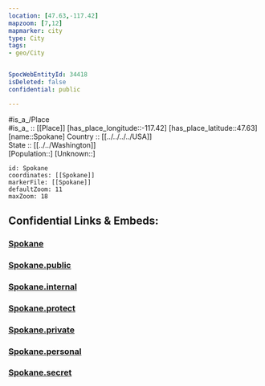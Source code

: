```yaml
---
location: [47.63,-117.42] 
mapzoom: [7,12] 
mapmarker: city 
type: City
tags:
- geo/City


SpocWebEntityId: 34418
isDeleted: false
confidential: public

---
```

#is_a_/Place  
#is_a_ :: [[Place]] 
[has_place_longitude::-117.42] 
[has_place_latitude::47.63] 
[name::Spokane] 
Country :: [[../../../../USA]]  
State :: [[../../Washington]]  
[Population::] 
[Unknown::] 


```leaflet
id: Spokane
coordinates: [[Spokane]] 
markerFile: [[Spokane]] 
defaultZoom: 11 
maxZoom: 18
```


## Confidential Links & Embeds: 

### [Spokane](/_Standards/Earth/Continent/America~North/USA/USA~Pacific/Washington/counties~Washington/Spokane,County/cities~Spokane/Spokane.md) 

### [Spokane.public](/_public/Earth/Continent/America~North/USA/USA~Pacific/Washington/counties~Washington/Spokane,County/cities~Spokane/Spokane.public.md) 

### [Spokane.internal](/_internal/Earth/Continent/America~North/USA/USA~Pacific/Washington/counties~Washington/Spokane,County/cities~Spokane/Spokane.internal.md) 

### [Spokane.protect](/_protect/Earth/Continent/America~North/USA/USA~Pacific/Washington/counties~Washington/Spokane,County/cities~Spokane/Spokane.protect.md) 

### [Spokane.private](/_private/Earth/Continent/America~North/USA/USA~Pacific/Washington/counties~Washington/Spokane,County/cities~Spokane/Spokane.private.md) 

### [Spokane.personal](/_personal/Earth/Continent/America~North/USA/USA~Pacific/Washington/counties~Washington/Spokane,County/cities~Spokane/Spokane.personal.md) 

### [Spokane.secret](/_secret/Earth/Continent/America~North/USA/USA~Pacific/Washington/counties~Washington/Spokane,County/cities~Spokane/Spokane.secret.md)

